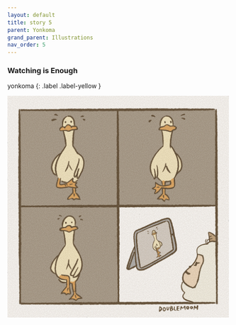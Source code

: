 ```yaml
---
layout: default
title: story 5
parent: Yonkoma
grand_parent: Illustrations
nav_order: 5
---
```


### Watching is Enough
yonkoma
{: .label .label-yellow }

[<img src="../../../assets/yonkoma/watching_is_enough.png" width="500"/>](../../../assets/yonkoma/watching_is_enough.png)
